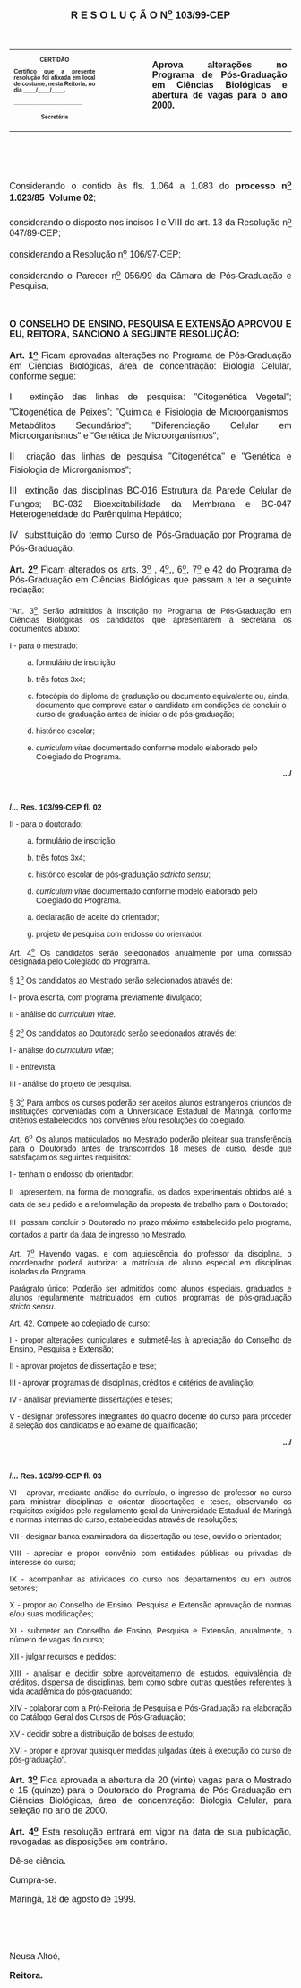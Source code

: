 <BODY>

<B><FONT FACE="Arial" SIZE=4><P ALIGN="CENTER"></P>
<P ALIGN="CENTER">R E S O L U &Ccedil; &Atilde; O  N<U><SUP>o</U></SUP> 103/99-CEP</P>
</B></FONT><FONT FACE="Arial"><P ALIGN="JUSTIFY"></P>
<P ALIGN="JUSTIFY">&nbsp;</P></FONT>
<TABLE CELLSPACING=0 BORDER=0 CELLPADDING=7 WIDTH=621>
<TR><TD WIDTH="32%" VALIGN="TOP">
<B><FONT FACE="Arial" SIZE=1><P ALIGN="CENTER">CERTID&Atilde;O</P>
<P ALIGN="JUSTIFY">   Certifico que a presente resolu&ccedil;&atilde;o foi afixada em local de costume, nesta Reitoria, no dia ____/____/____.</P>
<P ALIGN="JUSTIFY"></P>
<P ALIGN="JUSTIFY">______________________</P>
<P ALIGN="CENTER">Secret&aacute;ria</B></FONT></TD>
<TD WIDTH="17%" VALIGN="TOP">&nbsp;</TD>
<TD WIDTH="52%" VALIGN="TOP">
<B><FONT FACE="Arial" SIZE=3><P ALIGN="JUSTIFY">Aprova altera&ccedil;&otilde;es no Programa de P&oacute;s-Gradua&ccedil;&atilde;o em Ci&ecirc;ncias Biol&oacute;gicas e abertura de vagas para o ano 2000.</P>
<P ALIGN="JUSTIFY"></B></FONT></TD>
</TR>
</TABLE>

<FONT FACE="Arial" SIZE=3><P ALIGN="JUSTIFY">&nbsp;</P>
<P ALIGN="JUSTIFY">&nbsp;</P>
<P ALIGN="JUSTIFY">&#9;Considerando o contido &agrave;s fls. 1.064 a  1.083 do <B>processo n<U><SUP>o</U></SUP> 1.023/85  Volume 02</B>;</P>
<P ALIGN="JUSTIFY">&#9;considerando o disposto nos incisos I e VIII do art. 13 da Resolu&ccedil;&atilde;o n<U><SUP>o</U></SUP> 047/89-CEP;</P>
<P ALIGN="JUSTIFY">&#9;considerando a Resolu&ccedil;&atilde;o n<U><SUP>o</U></SUP> 106/97-CEP;</P>
<P ALIGN="JUSTIFY">&#9;considerando o Parecer n<U><SUP>o</U> </SUP>056/99 da C&acirc;mara de P&oacute;s-Gradua&ccedil;&atilde;o e Pesquisa,</P>
<P ALIGN="JUSTIFY"></P>
<P ALIGN="JUSTIFY">&nbsp;</P>
<B><P ALIGN="JUSTIFY">O CONSELHO DE ENSINO, PESQUISA E EXTENS&Atilde;O APROVOU E EU, REITORA, SANCIONO A SEGUINTE RESOLU&Ccedil;&Atilde;O:</P>
</B><P ALIGN="JUSTIFY"></P>
<P ALIGN="JUSTIFY">&#9;<B>Art. 1<U><SUP>o</B></U></SUP> Ficam aprovadas altera&ccedil;&otilde;es no Programa de P&oacute;s-Gradua&ccedil;&atilde;o em Ci&ecirc;ncias Biol&oacute;gicas, &aacute;rea de concentra&ccedil;&atilde;o: Biologia Celular, conforme segue:</P>
<P ALIGN="JUSTIFY">&#9;I  extin&ccedil;&atilde;o das linhas de pesquisa: &quot;Citogen&eacute;tica Vegetal&quot;; &quot;Citogen&eacute;tica de Peixes&quot;; &quot;Qu&iacute;mica e Fisiologia de Microorganismos  Metab&oacute;litos Secund&aacute;rios&quot;; &quot;Diferencia&ccedil;&atilde;o Celular em Microorganismos&quot; e &quot;Gen&eacute;tica de Microorganismos&quot;;</P>
<P ALIGN="JUSTIFY">&#9;II  cria&ccedil;&atilde;o das linhas de pesquisa &quot;Citogen&eacute;tica&quot; e &quot;Gen&eacute;tica e Fisiologia de Microrganismos&quot;;</P>
<P ALIGN="JUSTIFY">&#9;III  extin&ccedil;&atilde;o das disciplinas BC-016  Estrutura da Parede Celular de Fungos; BC-032 Bioexcitabilidade da Membrana e BC-047 Heterogeneidade do Par&ecirc;nquima Hep&aacute;tico;</P>
<P ALIGN="JUSTIFY">&#9;IV  substitui&ccedil;&atilde;o do termo Curso de P&oacute;s-Gradua&ccedil;&atilde;o por Programa de P&oacute;s-Gradua&ccedil;&atilde;o.</P>
<P ALIGN="JUSTIFY">&#9;<B>Art. 2<U><SUP>o</B></U></SUP> Ficam alterados os arts. 3<U><SUP>o</U></SUP> , 4<U><SUP>o</U>,</SUP>, 6<U><SUP>o</U></SUP>, 7<U><SUP>o</U></SUP> e 42 do Programa <SUP> </SUP>de P&oacute;s-Gradua&ccedil;&atilde;o em Ci&ecirc;ncias Biol&oacute;gicas que passam a ter a seguinte reda&ccedil;&atilde;o:</P>
</FONT><FONT FACE="Arial"><P ALIGN="JUSTIFY">&#9;&quot;Art. 3<U><SUP>o</U></SUP> Ser&atilde;o admitidos &agrave; inscri&ccedil;&atilde;o no Programa de P&oacute;s-Gradua&ccedil;&atilde;o em Ci&ecirc;ncias Biol&oacute;gicas os candidatos que apresentarem &agrave; secretaria os documentos abaixo:</P>
<P ALIGN="JUSTIFY">&#9;I - para o mestrado:</P>
<OL TYPE="a">

<OL TYPE="a">

<P ALIGN="JUSTIFY"><LI>formul&aacute;rio de inscri&ccedil;&atilde;o;</LI></P>
<P ALIGN="JUSTIFY"><LI>tr&ecirc;s fotos 3x4;</LI></P>
<P ALIGN="JUSTIFY"><LI>fotoc&oacute;pia do diploma de gradua&ccedil;&atilde;o ou documento equivalente ou, ainda, documento que comprove estar o candidato em condi&ccedil;&otilde;es de concluir o curso de gradua&ccedil;&atilde;o antes de iniciar o de p&oacute;s-gradua&ccedil;&atilde;o;</LI></P>
<P ALIGN="JUSTIFY"><LI>hist&oacute;rico escolar;</LI></P>
<I><P ALIGN="JUSTIFY"><LI>curriculum vitae</I> documentado conforme modelo elaborado pelo Colegiado do Programa.</LI></P></OL>
</OL>

<P ALIGN="JUSTIFY"></P>
<B><P ALIGN="RIGHT">.../</P>
</B><P ALIGN="JUSTIFY"></P>
<P ALIGN="JUSTIFY">&nbsp;</P>
<B><P ALIGN="JUSTIFY">/... Res. 103/99-CEP&#9;&#9;&#9;&#9;&#9;&#9;&#9;&#9;    fl. 02</P>
</B><P ALIGN="JUSTIFY"></P>
<P ALIGN="JUSTIFY">&#9;II - para o doutorado:</P>
<OL TYPE="a">

<OL TYPE="a">

<P ALIGN="JUSTIFY"><LI>formul&aacute;rio de inscri&ccedil;&atilde;o;</LI></P>
<P ALIGN="JUSTIFY"><LI>tr&ecirc;s fotos 3x4;</LI></P>
<P ALIGN="JUSTIFY"><LI>hist&oacute;rico escolar de p&oacute;s-gradua&ccedil;&atilde;o <I>sctricto sensu</I>;</LI></P>
<I><P ALIGN="JUSTIFY"><LI>curriculum vitae</I> documentado conforme modelo elaborado pelo Colegiado do Programa.</LI></P></OL>
</OL>

<OL START=6 TYPE="a">

<OL TYPE="a">

<P ALIGN="JUSTIFY"><LI>declara&ccedil;&atilde;o de aceite do orientador; </LI></P>
<P ALIGN="JUSTIFY"><LI VALUE=7>projeto de pesquisa com endosso do orientador.</LI></P></OL>
</OL>

<P ALIGN="JUSTIFY">&#9;Art. 4<U><SUP>o</U></SUP> Os candidatos ser&atilde;o selecionados anualmente por uma comiss&atilde;o designada pelo Colegiado do Programa.</P>
<P ALIGN="JUSTIFY">&#9;§ 1<U><SUP>o</U></SUP> Os candidatos ao Mestrado ser&atilde;o selecionados atrav&eacute;s de:</P>
<P ALIGN="JUSTIFY">&#9;I - prova escrita, com programa previamente divulgado;</P>
<P ALIGN="JUSTIFY">&#9;II - an&aacute;lise do <I>curriculum vitae.</I> </P>
<P ALIGN="JUSTIFY">&#9;§ 2<U><SUP>o</U></SUP> Os candidatos ao Doutorado ser&atilde;o selecionados atrav&eacute;s de:</P>
<P ALIGN="JUSTIFY">&#9;I - an&aacute;lise do <I>curriculum vitae</I>;</P>
<P ALIGN="JUSTIFY">&#9;II - entrevista;</P>
<P ALIGN="JUSTIFY">&#9;III - an&aacute;lise do projeto de pesquisa.</P>
<P ALIGN="JUSTIFY">&#9;§ 3<U><SUP>o</U></SUP> Para ambos os cursos poder&atilde;o ser aceitos alunos estrangeiros oriundos de institui&ccedil;&otilde;es conveniadas com a Universidade Estadual de Maring&aacute;, conforme crit&eacute;rios estabelecidos nos conv&ecirc;nios e/ou resolu&ccedil;&otilde;es do colegiado.</P>
<P ALIGN="JUSTIFY">&#9;Art. 6<U><SUP>o</U></SUP><B> </B>Os alunos matriculados no Mestrado poder&atilde;o pleitear sua transfer&ecirc;ncia para o Doutorado antes de transcorridos 18 meses de curso, desde que satisfa&ccedil;am os seguintes requisitos:</P>
<P ALIGN="JUSTIFY">&#9;I - tenham o endosso do orientador;</P>
<P ALIGN="JUSTIFY">&#9;II  apresentem, na forma de monografia, os dados experimentais obtidos at&eacute; a data de seu pedido e a reformula&ccedil;&atilde;o da proposta de trabalho para o Doutorado;</P>
<P ALIGN="JUSTIFY">&#9;III  possam concluir o Doutorado no prazo m&aacute;ximo estabelecido pelo programa, contados a partir da data de ingresso no Mestrado.</P>
<P ALIGN="JUSTIFY">&#9;Art. 7<U><SUP>o</U></SUP> Havendo vagas, e com aquiesc&ecirc;ncia do professor da disciplina, o coordenador poder&aacute; autorizar a matr&iacute;cula de aluno especial em disciplinas isoladas do Programa.</P>
<P ALIGN="JUSTIFY">&#9;Par&aacute;grafo &uacute;nico: Poder&atilde;o ser admitidos como alunos especiais, graduados e alunos regularmente matriculados em outros programas de p&oacute;s-gradua&ccedil;&atilde;o <I>stricto sensu</I>.</P>
<P ALIGN="JUSTIFY">&#9;Art. 42. Compete ao colegiado de curso:</P>
<P ALIGN="JUSTIFY">&#9;I - propor altera&ccedil;&otilde;es curriculares e submet&ecirc;-las &agrave; aprecia&ccedil;&atilde;o do Conselho de Ensino, Pesquisa e Extens&atilde;o;</P>
<P ALIGN="JUSTIFY">&#9;II - aprovar projetos de disserta&ccedil;&atilde;o e tese;</P>
<P ALIGN="JUSTIFY">&#9;III - aprovar programas de disciplinas, cr&eacute;ditos e crit&eacute;rios de avalia&ccedil;&atilde;o;</P>
<P ALIGN="JUSTIFY">&#9;IV - analisar previamente disserta&ccedil;&otilde;es e teses;</P>
<P ALIGN="JUSTIFY">&#9;V - designar professores integrantes do quadro docente do curso para proceder &agrave; sele&ccedil;&atilde;o dos candidatos e ao exame de qualifica&ccedil;&atilde;o;</P>
<P ALIGN="JUSTIFY"></P>
<B><P ALIGN="RIGHT">.../</P>
</B><P ALIGN="JUSTIFY"></P>
<P ALIGN="JUSTIFY">&nbsp;</P>
<B><P ALIGN="JUSTIFY">/... Res. 103/99-CEP&#9;&#9;&#9;&#9;&#9;&#9;&#9;&#9;        fl. 03</P>
</B><P ALIGN="JUSTIFY"></P>
<P ALIGN="JUSTIFY">&#9;VI - aprovar, mediante an&aacute;lise do curr&iacute;culo, o ingresso de professor no curso para ministrar disciplinas e orientar disserta&ccedil;&otilde;es e teses, observando os requisitos exigidos pelo regulamento geral da Universidade Estadual de Maring&aacute; e normas internas do curso, estabelecidas atrav&eacute;s de resolu&ccedil;&otilde;es;</P>
<P ALIGN="JUSTIFY">&#9;VII - designar banca examinadora da disserta&ccedil;&atilde;o ou tese, ouvido o orientador;</P>
<P ALIGN="JUSTIFY">&#9;VIII - apreciar e propor conv&ecirc;nio com entidades p&uacute;blicas ou privadas de interesse do curso;</P>
<P ALIGN="JUSTIFY">&#9;IX - acompanhar as atividades do curso nos departamentos ou em outros setores;</P>
<P ALIGN="JUSTIFY">&#9;X - propor ao Conselho de Ensino, Pesquisa e Extens&atilde;o aprova&ccedil;&atilde;o de normas e/ou suas modifica&ccedil;&otilde;es;</P>
<P ALIGN="JUSTIFY">&#9;XI - submeter ao Conselho de Ensino, Pesquisa e Extens&atilde;o, anualmente, o n&uacute;mero de vagas do curso;</P>
<P ALIGN="JUSTIFY">&#9;XII - julgar recursos e pedidos;</P>
<P ALIGN="JUSTIFY">&#9;XIII - analisar e decidir sobre aproveitamento de estudos, equival&ecirc;ncia de cr&eacute;ditos, dispensa de disciplinas, bem como sobre outras quest&otilde;es referentes &agrave; vida acad&ecirc;mica do p&oacute;s-graduando;</P>
<P ALIGN="JUSTIFY">&#9;XIV - colaborar com a Pr&oacute;-Reitoria de Pesquisa e P&oacute;s-Gradua&ccedil;&atilde;o na elabora&ccedil;&atilde;o do Cat&aacute;logo Geral dos Cursos de P&oacute;s-Gradua&ccedil;&atilde;o;</P>
<P ALIGN="JUSTIFY">&#9;XV - decidir sobre a distribui&ccedil;&atilde;o de bolsas de estudo;</P>
<P ALIGN="JUSTIFY">&#9;XVI - propor e aprovar quaisquer medidas julgadas &uacute;teis &agrave; execu&ccedil;&atilde;o do curso de p&oacute;s-gradua&ccedil;&atilde;o&quot;.</P>
</FONT><FONT FACE="Arial" SIZE=3><P ALIGN="JUSTIFY">&#9;<B>Art. 3<U><SUP>o</B></U></SUP> Fica aprovada a abertura de 20 (vinte) vagas para o Mestrado e 15 (quinze) para o Doutorado do Programa de P&oacute;s-Gradua&ccedil;&atilde;o em Ci&ecirc;ncias Biol&oacute;gicas, &aacute;rea de concentra&ccedil;&atilde;o: Biologia Celular, para sele&ccedil;&atilde;o no ano de 2000.<B> </P>
</B><P ALIGN="JUSTIFY">&#9;<B>Art. 4<U><SUP>o</B></U></SUP> Esta resolu&ccedil;&atilde;o entrar&aacute; em vigor na data de sua publica&ccedil;&atilde;o, revogadas as disposi&ccedil;&otilde;es em contr&aacute;rio.</P>
<P ALIGN="JUSTIFY">&#9;D&ecirc;-se ci&ecirc;ncia.</P>
<P ALIGN="JUSTIFY">&#9;Cumpra-se.</P>
<P ALIGN="JUSTIFY"></P>
<P ALIGN="JUSTIFY">Maring&aacute;, 18 de agosto de 1999.</P>
<P ALIGN="JUSTIFY"></P>
<P ALIGN="JUSTIFY">&nbsp;</P>
<P ALIGN="JUSTIFY">&nbsp;</P>
<P ALIGN="JUSTIFY">Neusa Alto&eacute;,</P>
<B><P ALIGN="JUSTIFY">Reitora.</P>
<P ALIGN="JUSTIFY"></P>
<P ALIGN="JUSTIFY">&nbsp;</P>
<P ALIGN="JUSTIFY">&nbsp;</P>
</B></FONT><FONT SIZE=3><P>&nbsp;</P>
<P>&nbsp;</P></FONT></BODY>
